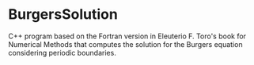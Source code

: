 # BurgersSolution
C++ program based on the Fortran version in Eleuterio F. Toro's book for Numerical Methods that computes the solution for the Burgers equation considering periodic boundaries.
